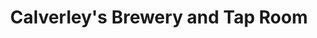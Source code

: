 ---
title: "Calverley's Brewery and Tap Room"
url: /cambridge/calverleys-brewery-and-tap-room/
shop: Spirituosen
---